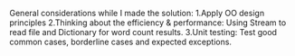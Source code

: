 General considerations while I made the solution:
1.Apply OO design principles
2.Thinking about the efficiency & performance: Using Stream to read file and Dictionary for word count results.
3.Unit testing: Test good common cases, borderline cases and expected exceptions.
